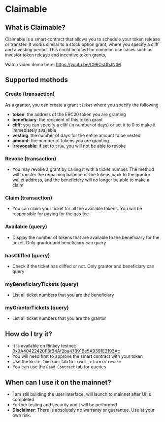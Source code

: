 # Claimable
## What is Claimable?
Claimable is a smart contract that allows you to schedule your token release or transfer. It works similar to a stock option grant, where you specify a cliff and a vesting period. This could be used for common use cases such as investor token release and incentive token grants.

Watch video demo here: https://youtu.be/C99OsGbJNtM

## Supported methods
### Create (transaction)
As a grantor, you can create a grant `ticket` where you specify the following
- **token**: the address of the ERC20 token you are granting
- **beneficiary**: the recipient of this token grant
- **cliff**: you can specify a cliff (in number of days) or set it to 0 to make it immediately available
- **vesting**: the number of days for the entire amount to be vested
- **amount**: the number of tokens you are granting
- **irrevocable**: if set to `true`, you will not be able to revoke

### Revoke (transaction)
- You may revoke a grant by calling it with a ticket number. The method will transfer the remaining balance of the tokens back to the grantor wallet address, and the beneficiary will no longer be able to make a claim

### Claim (transaction)
- You can claim your ticket for all the available tokens. You will be responsible for paying for the gas fee

### Available (query)
- Display the number of tokens that are available to the beneficiary for the ticket. Only grantor and beneficiary can query

### hasCliffed (query)
- Check if the ticket has cliffed or not. Only grantor and beneficiary can query

### myBeneficiaryTickets (query)
- List all ticket numbers that you are the beneficiary

### myGrantorTickets (query)
- List all ticket numbers that you are the grantor

## How do I try it?
- It is available on Rinkey testnet: [0x9A40422420F3f34Af2ba47391Be5A9391E2193Ac](https://rinkeby.etherscan.io/address/0x9A40422420F3f34Af2ba47391Be5A9391E2193Ac#writeContract)
- You will need first to approve the smart contract with your token
- Use the `Write Contract` tab to `create`, `claim` or `revoke`
- You can use the `Read Contract` tab for queries

## When can I use it on the mainnet?
- I am still building the user interface, will launch to mainnet after UI is completed
- Further testing and security audit will be performed
- **Disclaimer**: There is absolutely no warranty or guarantee. Use at your own risk.

